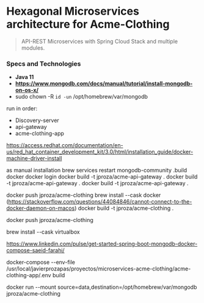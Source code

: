 # Hexagonal Microservices architecture for Acme-Clothing

> API-REST Microservices with Spring Cloud Stack and  multiple modules.

### Specs and Technologies

- **Java 11**
- **https://www.mongodb.com/docs/manual/tutorial/install-mongodb-on-os-x/**
- sudo chown -R `id -un` /opt/homebrew/var/mongodb


run in order:
 - Discovery-server
 - api-gateway
 - acme-clothing-app


https://access.redhat.com/documentation/en-us/red_hat_container_development_kit/3.0/html/installation_guide/docker-machine-driver-install

as manual installation
brew services restart mongodb-community
.build
docker
docker login
docker build -t jproza/acme-api-gateway .
docker build -t jproza/acme-api-gateway .
docker build -t jproza/acme-api-gateway .

docker push jproza/acme-clothing
brew install --cask docker
(https://stackoverflow.com/questions/44084846/cannot-connect-to-the-docker-daemon-on-macos)
docker build -t jproza/acme-clothing .

docker push jproza/acme-clothing


brew install --cask virtualbox

https://www.linkedin.com/pulse/get-started-spring-boot-mongodb-docker-compose-saeid-farahi/

docker-compose --env-file /usr/local/javierprozapas/proyectos/microservices-acme-clothing/acme-clothing-app/.env build

docker run --mount source=data,destination=/opt/homebrew/var/mongodb jproza/acme-clothing
